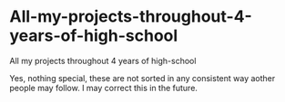 # All-my-projects-throughout-4-years-of-high-school
All my projects throughout 4 years of high-school

Yes, nothing special, these are not sorted in any consistent way aother people may follow. 
I may correct this in the future.

